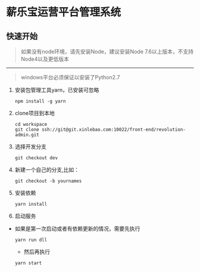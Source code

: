 # 薪乐宝运营平台管理系统

## 快速开始

> 如果没有node环境，请先安装Node，建议安装Node 7.6以上版本，不支持Node4以及更低版本

---

> windows平台必须保证以安装了Python2.7

1. 安装包管理工具yarn，已安装可忽略

	```
	npm install -g yarn
	```

2. clone项目到本地

    ```
    cd workspace
    git clone ssh://git@git.xinlebao.com:10022/front-end/revolution-admin.git
    ```

3. 选择开发分支

	```
	git checkout dev
	```

3. 新建一个自己的分支,比如：

	```
	git checkout -b yournames
	```

4. 安装依赖

	```
	yarn install
	```

5. 启动服务

  - 如果是第一次启动或者有依赖更新的情况，需要先执行

	```
	yarn run dll

	```
	- 然后再执行

	```
	yarn start
	```
